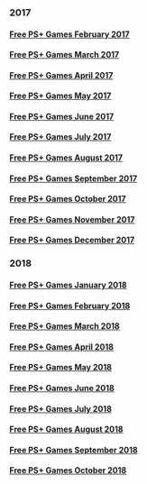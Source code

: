 <h3>2017</h3>
<h4>
<a href="plusfeb17.html"><B> Free PS+ Games February 2017</B> </a>
</h4>
<h4>
<a href="plusmar17.html"><B> Free PS+ Games March 2017</B> </a>
</h4>
<h4>
<a href="plusapril17.html"><B> Free PS+ Games April 2017</B> </a>
</h4>
<h4>
<a href="plusmay17.html"><B> Free PS+ Games May 2017</B> </a>
</h4>
<h4>
<a href="plusjune17.html"><B> Free PS+ Games June 2017</B> </a>
</h4>
<h4>
<a href="plusjuly17.html"><B> Free PS+ Games July 2017</B> </a>
</h4>
<h4>
<a href="plusaug17.html"><B> Free PS+ Games August 2017</B> </a>
</h4>
<h4>
<a href="plussep17.html"><B> Free PS+ Games September 2017</B> </a>
</h4>
<h4>
<a href="plusoct17.html"><B> Free PS+ Games October 2017</B> </a>
</h4>
<h4>
<a href="plusnov17.html"><B> Free PS+ Games November 2017</B> </a>
</h4>
<h4>
<a href="plusdec17.html"><B> Free PS+ Games December 2017</B> </a>
</h4>
<h3>2018</h3>
<h4>
<a href="plusjan18.html"><B> Free PS+ Games January 2018</B> </a>
</h4>
<h4>
<a href="plusfeb18.html"><B> Free PS+ Games February 2018</B> </a>
</h4>
<h4>
<a href="plusmar18.html"><B> Free PS+ Games March 2018</B> </a>
</h4>
<h4>
<a href="plusapril18.html"><B> Free PS+ Games April 2018</B> </a>
</h4>
<h4>
<a href="plusmay18.html"><B> Free PS+ Games May 2018</B> </a>
</h4>
<h4>
<a href="plusjune18.html"><B> Free PS+ Games June 2018</B> </a>
</h4>
<h4>
<a href="plusjuly18.html"><B> Free PS+ Games July 2018</B> </a>
</h4>
<h4>
<a href="plusaug18.html"><B> Free PS+ Games August 2018</B> </a>
</h4>
<h4>
<a href="plussep18.html"><B> Free PS+ Games September 2018</B> </a>
</h4>
<h4>
<a href="plusoct18.html"><B> Free PS+ Games October 2018</B> </a>
</h4>
